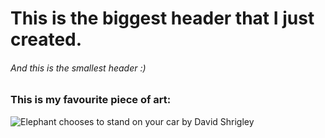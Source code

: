 # This is the biggest header that I just created.
###### And this is the smallest header :)

### This is my favourite piece of art:
![Elephant chooses to stand on your car by David Shrigley](https://user-images.githubusercontent.com/114617561/193418598-6eef19ba-227f-466f-aaa7-1b554901491a.jpg)
